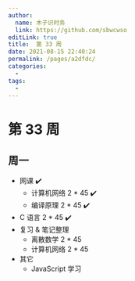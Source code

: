 ```yaml
---
author: 
  name: 木子识时务
  link: https://github.com/sbwcwso
editLink: true
title:  第 33 周
date: 2021-08-15 22:40:24
permalink: /pages/a2dfdc/
categories: 
  - 
tags: 
  - 
---
```


# 第 33 周

## 周一

* 网课 ✔️
  * 计算机网络 2 * 45 ✔️
  * 编译原理 2 * 45  ✔️
* C 语言 2 * 45 ✔️
* 复习 & 笔记整理
  * 离散数学 2 * 45  
  * 计算机网络 2 * 45
* 其它
  * JavaScript 学习
